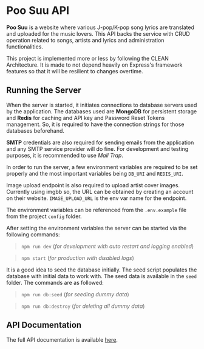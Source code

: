 # Poo Suu API

**Poo Suu** is a website where various J-pop/K-pop song lyrics are translated and uploaded for the music lovers. This API backs the service with CRUD operation related to songs, artists and lyrics and administration functionalities.

This project is implemented more or less by following the CLEAN Architecture. It is made to not depend heavily on Express's framework features so that it will be resilient to changes overtime.

## Running the Server

When the server is started, it initiates connections to database servers used by the application. The databases used are **MongoDB** for persistent storage and **Redis** for caching and API key and Password Reset Tokens management. So, it is required to have the connection strings for those databases beforehand.

**SMTP** credentials are also required for sending emails from the application and any SMTP service provider will do fine. For development and testing purposes, it is recommended to use _Mail Trap_.

In order to run the server, a few environment variables are required to be set properly and the most important variables being `DB_URI` and `REDIS_URI`.

Image upload endpoint is also required to upload artist cover images. Currently using imgbb so, the URL can be obtained by creating an account on their website. `IMAGE_UPLOAD_URL` is the env var name for the endpoint.

The environment variables can be referenced from the `.env.example` file from the project `config` folder.

After setting the environment variables the server can be started via the following commands:

> `npm run dev` (_for development with auto restart and logging enabled_)

> `npm start` (_for production with disabled logs_)

It is a good idea to seed the database initially. The seed script populates the database with initial data to work with. The seed data is available in the `seed` folder. The commands are as followed:

> `npm run db:seed` (_for seeding dummy data_)

> `npm run db:destroy` (_for deleting all dummy data_)

## API Documentation

The full API documentation is available [here](https://documenter.getpostman.com/view/8103362/UVXerxrb).
